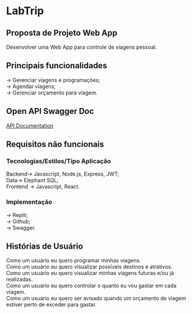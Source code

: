 # LabTrip

<h2>Proposta de Projeto Web App</h2>
  <p>Desenvolver uma Web App para controle de viagens pessoal.</p>

<h2>Principais funcionalidades</h2>
  <p> -> Gerenciar viagens e programações;<br>
      -> Agendar viagens;<br>
      -> Gerenciar orçamento para viagem.
  </p>

<h2>Open API Swagger Doc</h2>
<a target="_blank" href="https://app.swaggerhub.com/apis/B4tzz/LabTrip/1.0.0-oas3">API Documentation</a>

<h2>Requisitos não funcionais</h2>

<h3>Tecnologias/Estilos/Tipo Aplicação</h3>
  <p> 
Backend-> Javascript, Node.js, Express, JWT;<br>
Data-> Elephant SQL;<br>
Frontend -> Javascript, React.
  </p>

<h3>Implementação</h3>
  <p> 
-> Replit;<br>
-> Github;<br>
-> Swagger.
  </p>

<h2>Histórias de Usuário</h2>
<p>Como um usuário eu quero programar minhas viagens.<br>
Como um usuário eu quero visualizar possíveis destinos e atrativos.<br>
Como um usuário eu quero visualizar minhas viagens futuras e/ou já realizadas.<br>
Como um usuário eu quero controlar o quanto eu vou gastar em cada viagem.<br>
Como um usuário eu quero ser avisado quando um orçamento de viagem estiver perto de exceder para gastar.</p>
